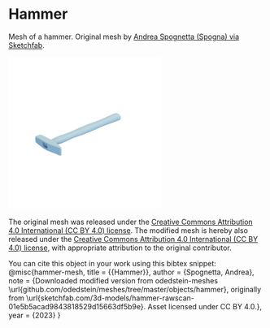 # Hammer

Mesh of a hammer.
Original mesh by [Andrea Spognetta (Spogna) via Sketchfab](https://sketchfab.com/3d-models/hammer-rawscan-01e5b5acad9843818529d15663df5b9e).

![hammer](hammer.png)

The original mesh was released under the [Creative Commons Attribution 4.0 International (CC BY 4.0) license](https://creativecommons.org/licenses/by/4.0/).
The modified mesh is hereby also released under the [Creative Commons Attribution 4.0 International (CC BY 4.0) license](https://creativecommons.org/licenses/by/4.0/), with appropriate attribution to the original contributor.

You can cite this object in your work using this bibtex snippet:
    @misc{hammer-mesh,
      title = {{Hammer}},
      author = {Spognetta, Andrea},
      note = {Downloaded modified version from odedstein-meshes \url{github.com/odedstein/meshes/tree/master/objects/hammer}, originally from \url{sketchfab.com/3d-models/hammer-rawscan-01e5b5acad9843818529d15663df5b9e}. Asset licensed under CC BY 4.0.},
      year = {2023}
    }
